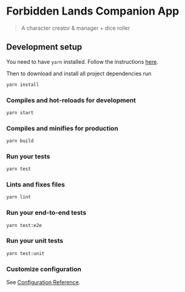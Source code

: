 # Forbidden Lands Companion App

> A character creator & manager + dice roller

## Development setup

You need to have `yarn` installed. Follow the instructions
[here](https://yarnpkg.com/en/).

Then to download and install all project dependencies run

```bash
yarn install
```

### Compiles and hot-reloads for development

```bash
yarn start
```

### Compiles and minifies for production

```bash
yarn build
```

### Run your tests

```bash
yarn test
```

### Lints and fixes files

```bash
yarn lint
```

### Run your end-to-end tests

```bash
yarn test:e2e
```

### Run your unit tests

```bash
yarn test:unit
```

### Customize configuration

See [Configuration Reference](https://cli.vuejs.org/config/).
